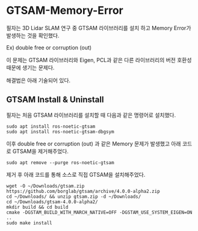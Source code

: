 # GTSAM-Memory-Error

필자는 3D Lidar SLAM 연구 중 GTSAM 라이브러리를 설치 하고 Memory Error가 발생하는 것을 확인했다.

Ex) double free or corruption (out)

이 문제는 GTSAM 라이브러리와 Eigen, PCL과 같은 다른 라이브러리의 버전 호환성 때문에 생기는 문제다.

해결법은 아래 기술되어 있다.


## GTSAM Install & Uninstall

필자는 처음 GTSAM 라이브러리를 설치할 때 다음과 같은 명령어로 설치했다.

    sudo apt install ros-noetic-gtsam
    sudo apt install ros-noetic-gtsam-dbgsym

이후 double free or corruption (out) 과 같은 Memory 문제가 발생했고 아래 코드로 GTSAM을 제거해주었다.

    sudo apt remove --purge ros-noetic-gtsam

제거 후 아래 코드를 통해 소스로 직접 GTSAM을 설치해주었다.

    wget -O ~/Downloads/gtsam.zip https://github.com/borglab/gtsam/archive/4.0.0-alpha2.zip
    cd ~/Downloads/ && unzip gtsam.zip -d ~/Downloads/
    cd ~/Downloads/gtsam-4.0.0-alpha2/
    mkdir build && cd build
    cmake -DGSTAM_BUILD_WITH_MARCH_NATIVE=OFF -DGSTAM_USE_SYSTEM_EIGEN=ON ..
    sudo make install
    




